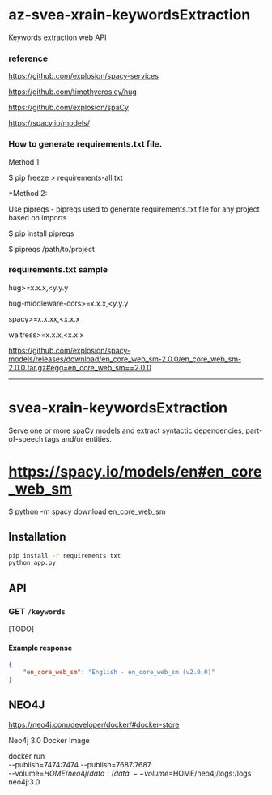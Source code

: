 # az-svea-xrain-keywordsExtraction
Keywords extraction web API

### reference
https://github.com/explosion/spacy-services

https://github.com/timothycrosley/hug

https://github.com/explosion/spaCy

https://spacy.io/models/

### How to generate requirements.txt file.
Method 1:

$ pip freeze > requirements-all.txt

*Method 2:

Use pipreqs - pipreqs used to generate requirements.txt file for any project based on imports

$ pip install pipreqs

$ pipreqs /path/to/project

### requirements.txt sample
hug>=x.x.x,<y.y.y

hug-middleware-cors>=x.x.x,<y.y.y

spacy>=x.x.xx,<x.x.x

waitress>=x.x.x,<x.x.x

https://github.com/explosion/spacy-models/releases/download/en_core_web_sm-2.0.0/en_core_web_sm-2.0.0.tar.gz#egg=en_core_web_sm==2.0.0

--------------------------------------------------------
# svea-xrain-keywordsExtraction

Serve one or more [spaCy models](https://spacy.io/models) and extract syntactic
dependencies, part-of-speech tags and/or entities.

# https://spacy.io/models/en#en_core_web_sm
$ python -m spacy download en_core_web_sm

## Installation

```bash
pip install -r requirements.txt
python app.py
```

## API

### GET `/keywords`

[TODO]

#### Example response

```json
{
    "en_core_web_sm": "English - en_core_web_sm (v2.0.0)"
}
```

## NEO4J

https://neo4j.com/developer/docker/#docker-store

Neo4j 3.0 Docker Image

docker run \
    --publish=7474:7474 --publish=7687:7687 \
    --volume=$HOME/neo4j/data:/data \
    --volume=$HOME/neo4j/logs:/logs \
    neo4j:3.0
